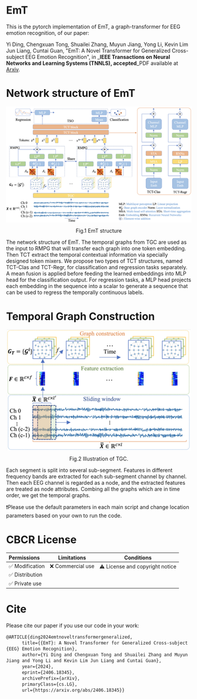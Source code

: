 # EmT
This is the pytorch implementation of EmT, a graph-transformer for EEG emotion recognition, of our paper:

Yi Ding, Chengxuan Tong, Shuailei Zhang, Muyun Jiang, Yong Li, Kevin Lim Jun Liang, Cuntai Guan, "EmT: A Novel Transformer for Generalized Cross-subject EEG Emotion Recognition", in _**IEEE Transactions on Neural Networks and Learning Systems (TNNLS), accepted**_PDF available at [Arxiv](https://arxiv.org/abs/2406.18345).

# Network structure of EmT
<p align="center">
<img src="EmT.png" width=900 align=center>
</p>

<p align="center">
 Fig.1 EmT structure
</p>
The network structure of EmT. The temporal graphs from TGC are used as the input to RMPG that will transfer each graph into one token embedding. Then TCT extract the temporal contextual information via specially designed token mixers. We propose two types of TCT structures, named TCT-Clas and TCT-Regr, for classification and regression tasks separately. A mean fusion is applied before feeding the learned embeddings into MLP head for the classification output. For regression tasks, a MLP head projects each embedding in the sequence into a scalar to generate a sequence that can be used to regress the temporally continuous labels.

# Temporal Graph Construction
<p align="center">
<img src="TGC.png" width=500 align=center>
</p>

<p align="center">
 Fig.2 Illustration of TGC.
</p>
Each segment is split into several sub-segment. Features in different frequency bands are extracted for each sub-segment channel by channel. Then each EEG channel is regarded as a node, and the extracted features are treated as node attributes. Combing all the graphs which are in time order, we get the temporal graphs.

❗Please use the default parameters in each main script and change location parameters based on your own to run the code.

# CBCR License
| Permissions | Limitations | Conditions |
| :---         |     :---:      |          :---: |
| :white_check_mark: Modification   | :x: Commercial use   | :warning: License and copyright notice   |
| :white_check_mark: Distribution     |       |      |
| :white_check_mark: Private use     |        |      |

# Cite
Please cite our paper if you use our code in your work:

```
@ARTICLE{ding2024emtnoveltransformergeneralized,
      title={{EmT}: A Novel Transformer for Generalized Cross-subject {EEG} Emotion Recognition}, 
      author={Yi Ding and Chengxuan Tong and Shuailei Zhang and Muyun Jiang and Yong Li and Kevin Lim Jun Liang and Cuntai Guan},
      year={2024},
      eprint={2406.18345},
      archivePrefix={arXiv},
      primaryClass={cs.LG},
      url={https://arxiv.org/abs/2406.18345}}
```

